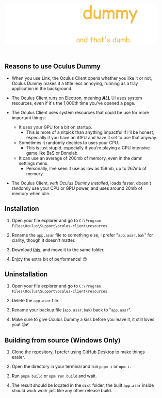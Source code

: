 <br>
<h3 align="center"></h3>
<p align="center">
    <img alt="iCon" src="./oculusdummy-banner-readme.png" width="500px">
</p>
<br>

## Reasons to use Oculus Dummy

- When you use Link, the Oculus Client opens whether you like it or not, Oculus Dummy makes it a little less annoying, running as a tray application in the background.

- The Oculus Client runs on Electron, meaning _**ALL**_ UI uses system resources, even if it's the 1,000th time you've opened a page.

- The Oculus Client uses system resources that could be use for more important things:
    - It uses your GPU for a bit on startup.
        - This is more of a nitpick than anything impactful if I'll be honest, especially if you have an iGPU and have it set to use that anyway.
    - Sometimes it randomly decides to uses your CPU.
        - This is just stupid, especially if you're playing a CPU intensive game like BaS or Bonelab.
    - It can use an average of 200mb of memory, even in the damn settings menu.
        - Personally, I've seen it use as low as 158mb, up to 267mb of memory.
- The Oculus Client, *with Oculus Dummy installed*, loads faster, doesn't randomly use your CPU or GPU power, and uses around 20mb of memory when idle.

## Installation

1. Open your file explorer and go to `C:\Program Files\Oculus\Support\oculus-client\resources`.

2. Rename the `app.asar` file to something else, I prefer "`app.asar.bak`" for clarity, though it doesn't matter.

3. Download [this](https://github.com/kckarnige/OculusDummy/releases/latest/download/app.asar), and move it to the same folder.

4. Enjoy the extra bit of performance! 😊

## Uninstallation

1. Open your file explorer and go to `C:\Program Files\Oculus\Support\oculus-client\resources`.

2. Delete the `app.asar` file.

3. Rename your backup file (`app.asar.bak`) back to "`app.asar`".

4. Make sure to give Oculus Dummy a kiss before you leave it, it still loves you! 😔💕

## Building from source (Windows Only)

1. Clone the repository, I prefer using GitHub Desktop to make things easier.

2. Open the directory in your terminal and run `pnpm i` or `npm i`.

3. Run `pnpm build` or `npm run build` and wait.

4. The result should be located in the `dist` folder, the built `app.asar` inside should work work just like any other release build.

